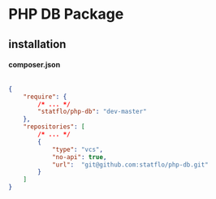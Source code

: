# PHP DB Package

## installation

#### composer.json
```json

{
    "require": {
        /* ... */
        "statflo/php-db": "dev-master"
    },
    "repositories": [
        /* ... */
        {
            "type": "vcs",
            "no-api": true,
            "url":  "git@github.com:statflo/php-db.git"
        }
    ]
}
```
